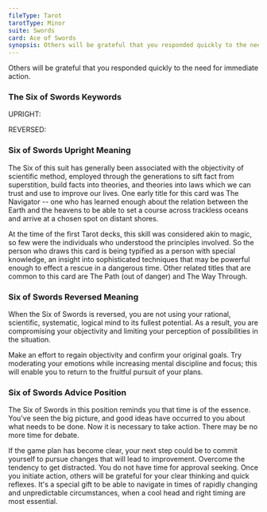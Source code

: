 ```yaml
---
fileType: Tarot
tarotType: Minor
suite: Swords
card: Ace of Swords
synopsis: Others will be grateful that you responded quickly to the need for immediate action.
---
```

Others will be grateful that you responded quickly to the need for immediate action.

### The Six of Swords Keywords

UPRIGHT: 

REVERSED: 

### Six of Swords Upright Meaning

The Six of this suit has generally been associated with the objectivity of scientific method, employed through the generations to sift fact from superstition, build facts into theories, and theories into laws which we can trust and use to improve our lives. One early title for this card was The Navigator -- one who has learned enough about the relation between the Earth and the heavens to be able to set a course across trackless oceans and arrive at a chosen spot on distant shores.

At the time of the first Tarot decks, this skill was considered akin to magic, so few were the individuals who understood the principles involved. So the person who draws this card is being typified as a person with special knowledge, an insight into sophisticated techniques that may be powerful enough to effect a rescue in a dangerous time. Other related titles that are common to this card are The Path (out of danger) and The Way Through.

### Six of Swords Reversed Meaning

When the Six of Swords is reversed, you are not using your rational, scientific, systematic, logical mind to its fullest potential. As a result, you are compromising your objectivity and limiting your perception of possibilities in the situation.

Make an effort to regain objectivity and confirm your original goals. Try moderating your emotions while increasing mental discipline and focus; this will enable you to return to the fruitful pursuit of your plans.

### Six of Swords Advice Position

The Six of Swords in this position reminds you that time is of the essence. You've seen the big picture, and good ideas have occurred to you about what needs to be done. Now it is necessary to take action. There may be no more time for debate.

If the game plan has become clear, your next step could be to commit yourself to pursue changes that will lead to improvement. Overcome the tendency to get distracted. You do not have time for approval seeking. Once you initiate action, others will be grateful for your clear thinking and quick reflexes. It's a special gift to be able to navigate in times of rapidly changing and unpredictable circumstances, when a cool head and right timing are most essential.